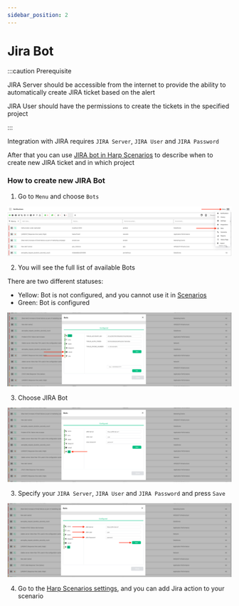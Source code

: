 ```yaml
---
sidebar_position: 2
---
```


# Jira Bot

:::caution Prerequisite

JIRA Server should be accessible from the internet to provide the ability to automatically create JIRA ticket based on the alert

JIRA User should have the permissions to create the tickets in the specified project

:::

Integration with JIRA requires `JIRA Server`, `JIRA User` and `JIRA Password`

After that you can use [JIRA bot in Harp Scenarios](../scenarios-overview/jira.md) to describe when to create new JIRA ticket and in which project

### How to create new JIRA Bot

1. Go to `Menu` and choose `Bots`

![img_5.png](img_5.png)

2. You will see the full list of available Bots

There are two different statuses:
- Yellow: Bot is not configured, and you cannot use it in [Scenarios](../scenarios-overview/scenarios-overview.md)
- Green: Bot is configured

![img_7.png](img_7.png)

3. Choose JIRA Bot

![img_13.png](img_13.png)

3. Specify your `JIRA Server`, `JIRA User` and `JIRA Password` and press `Save`

![img_14.png](img_14.png)

4. Go to the [Harp Scenarios settings](../scenarios-overview/jira.md), and you can add Jira action to your scenario

